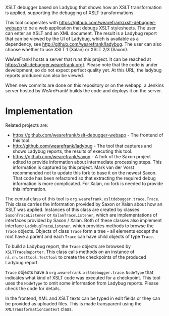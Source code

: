 XSLT debugger based on Ladybug that shows how an XSLT transformation is applied, supporting the debugging of XSLT transformations.

This tool cooperates with https://github.com/wearefrank/xslt-debugger-webapp to be a web application that debugs XSLT stylesheets. The user can enter an XSLT and an XML document. The result is a Ladybug report that can be viewed by the UI of Ladybug, which is available as a dependency, see http://github.com/wearefrank/ladybug. The user can also choose whether to use XSLT 1 (Xalan) or XSLT 2/3 (Saxon).

WeAreFrank! hosts a server that runs this project. It can be reached at https://xslt-debugger.wearefrank.org/. Please note that the code is under development, so do not expect perfect quality yet. At this URL, the ladybug reports produced can also be viewed.

When new commits are done on this repository or on the webapp, a Jenkins server hosted by WeAreFrank! builds the code and deploys it on the server.

# Implementation

Related projects are:
* https://github.com/wearefrank/xslt-debugger-webapp - The frontend of this tool.
* http://github.com/wearefrank/ladybug - The tool that captures and shows Ladybug reports, the results of executing this tool.
* https://github.com/wearefrank/saxon - A fork of the Saxon project edited to provide information about intermediate processing steps. This information is captured by this project. Mark van der Vorst recommended not to update this fork to base it on the newest Saxon. That code has been refactored so that extracting the required debug information is more complicated. For Xalan, no fork is needed to provide this information.

The central class of this tool is `org.wearefrank.xsltdebugger.trace.Trace`. This class carries the information provided by Saxon or Xalan about how an XSLT was applied. Instances of this class are created by classes `SaxonTraceListener` or `XalanTraceListener`, which are implementations of interfaces provided by Saxon / Xalan. Both of these classes also implement interface `LadybugTraceListener`, which provides methods to browse the `Trace` objects. Objects of class `Trace` form a tree - all elements except the root have a parent and each `Trace` can have child objects of type `Trace`.

To build a Ladybug report, the `Trace` objects are browsed by `XSLTTraceReporter`. This class calls methods on an instance of `nl.nn.testtool.TestTool` to create the checkpoints of the produced Ladybug report.

`Trace` objects have a `org.wearefrank.xsltdebugger.trace.NodeType` that indicates what kind of XSLT code was executed for a checkpoint. This tool uses the `NodeType` to omit some information from Ladybug reports. Please check the code for details.

In the frontend, XML and XSLT texts can be typed in edit fields or they can be provided as uploaded files. This is made transparent using the `XMLTransformationContext` class.